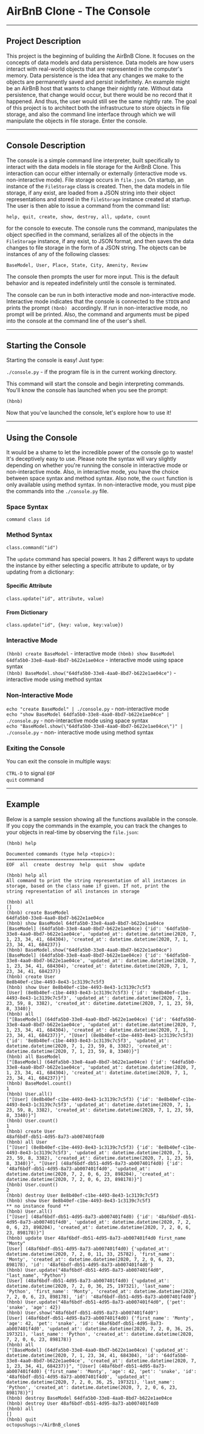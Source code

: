 # **AirBnB Clone - The Console**
---
## **Project Description**

This project is the beginning of building the AirBnB Clone. It focuses on the concepts of data models and data persistence. Data models are how users interact with real-world objects that are represented in the computer's memory. Data persistence is the idea that any changes we make to the objects are permanently saved and persist indefinitely. An example might be an AirBnB host that wants to change their nightly rate. Without data persistence, that change would occur, but there would be no record that it happened. And thus, the user would still see the same nightly rate. The goal of this project is to architect both the infrastructure to store objects in file storage, and also the command line interface through which we will manipulate the objects in file storage. Enter the console.

---
## **Console Description**

The console is a simple command line interpreter, built specifically to interact with the data models in file storage for the AirBnB Clone. This interaction can occur either internally or externally (interactive mode vs. non-interactive mode). File storage occurs in `file.json`. On startup, an instance of the `FileStorage` class is created. Then, the data models in file storage, if any exist, are loaded from a JSON string into their object representations and stored in the `FileStorage` instance created at startup. The user is then able to issue a command from the command list:

`help, quit, create, show, destroy, all, update, count`

for the console to execute. The console runs the command, manipulates the object specified in the command, serializes all of the objects in the `FileStorage` instance, if any exist, to JSON format, and then saves the data changes to file storage in the form of a JSON string. The objects can be instances of any of the following classes:

`BaseModel, User, Place, State, City, Amenity, Review`

The console then prompts the user for more input. This is the default behavior and is repeated indefinitely until the console is terminated.

The console can be run in both interactive mode and non-interactive mode. Interactive mode indicates that the console is connected to the `STDIN` and prints the prompt `(hbnb) ` accordingly. If run in non-interactive mode, no prompt will be printed. Also, the command and arguments must be piped into the console at the command line of the user's shell.

---
## **Starting the Console**

Starting the console is easy! Just type:

`./console.py` - if the program file is in the current working directory.

This command will start the console and begin interpreting commands. You'll know the console has launched when you see the prompt:

`(hbnb) `

Now that you've launched the console, let's explore how to use it!

---
## **Using the Console**

It would be a shame to let the incredible power of the console go to waste! It's deceptively easy to use. Please note the syntax will vary slightly depending on whether you're running the console in interactive mode or non-interactive mode. Also, in interactive mode, you have the choice between space syntax and method syntax. Also note, the `count` function is only available using method syntax. In non-interactive mode, you must pipe the commands into the `./console.py` file.

### Space Syntax

`command class id`

### Method Syntax

`class.command("id")`

The `update` command has special powers. It has 2 different ways to update the instance by either selecting a specific attribute to update, or by updating from a dictionary:

#### Specific Attribute

`class.update("id", attribute, value)`

#### From Dictionary

`class.update("id", {key: value, key:value})`

### Interactive Mode

`(hbnb) create BaseModel` - interactive mode
`(hbnb) show BaseModel 64dfa5b0-33e8-4aa0-8bd7-b622e1ae04ce` - interactive mode using space syntax\
`(hbnb) BaseModel.show("64dfa5b0-33e8-4aa0-8bd7-b622e1ae04ce")` - interactive mode using method syntax

### Non-Interactive Mode

`echo "create BaseModel" | ./console.py` - non-interactive mode\
`echo "show BaseModel 64dfa5b0-33e8-4aa0-8bd7-b622e1ae04ce" | ./console.py` - non-interactive mode using space syntax\
`echo "BaseModel.show(\"64dfa5b0-33e8-4aa0-8bd7-b622e1ae04ce\")" | ./console.py` - non- interactive mode using method syntax

### Exiting the Console

You can exit the console in multiple ways:

`CTRL-D` to signal `EOF`<br>
`quit` command

---
## **Example**

Below is a sample session showing all the functions available in the console. If you copy the commands in the example, you can track the changes to your objects in real-time by observing the `file.json`:

	(hbnb) help

	Documented commands (type help <topic>):
	========================================
	EOF  all  create  destroy  help  quit  show  update

	(hbnb) help all
	All command to print the string representation of all instances in
	storage, based on the class name if given. If not, print the
	string representation of all instances in storage

	(hbnb) all
	[]
	(hbnb) create BaseModel
	64dfa5b0-33e8-4aa0-8bd7-b622e1ae04ce
	(hbnb) show BaseModel 64dfa5b0-33e8-4aa0-8bd7-b622e1ae04ce
	[BaseModel] (64dfa5b0-33e8-4aa0-8bd7-b622e1ae04ce) {'id': '64dfa5b0-33e8-4aa0-8bd7-b622e1ae04ce', 'updated_at': datetime.datetime(2020, 7, 1, 23, 34, 41, 684304), 'created_at': datetime.datetime(2020, 7, 1, 23, 34, 41, 684237)}
	(hbnb) BaseModel.show("64dfa5b0-33e8-4aa0-8bd7-b622e1ae04ce")
	[BaseModel] (64dfa5b0-33e8-4aa0-8bd7-b622e1ae04ce) {'id': '64dfa5b0-33e8-4aa0-8bd7-b622e1ae04ce', 'updated_at': datetime.datetime(2020, 7, 1, 23, 34, 41, 684304), 'created_at': datetime.datetime(2020, 7, 1, 23, 34, 41, 684237)}
	(hbnb) create User
	8e8b40ef-c1be-4493-8e43-1c3139c7c5f3
	(hbnb) show User 8e8b40ef-c1be-4493-8e43-1c3139c7c5f3
	[User] (8e8b40ef-c1be-4493-8e43-1c3139c7c5f3) {'id': '8e8b40ef-c1be-4493-8e43-1c3139c7c5f3', 'updated_at': datetime.datetime(2020, 7, 1, 23, 59, 8, 3382), 'created_at': datetime.datetime(2020, 7, 1, 23, 59, 8, 3340)}
	(hbnb) all
	["[BaseModel] (64dfa5b0-33e8-4aa0-8bd7-b622e1ae04ce) {'id': '64dfa5b0-33e8-4aa0-8bd7-b622e1ae04ce', 'updated_at': datetime.datetime(2020, 7, 1, 23, 34, 41, 684304), 'created_at': datetime.datetime(2020, 7, 1, 23, 34, 41, 684237)}", "[User] (8e8b40ef-c1be-4493-8e43-1c3139c7c5f3) {'id': '8e8b40ef-c1be-4493-8e43-1c3139c7c5f3', 'updated_at': datetime.datetime(2020, 7, 1, 23, 59, 8, 3382), 'created_at': datetime.datetime(2020, 7, 1, 23, 59, 8, 3340)}"]
	(hbnb) all BaseModel
	["[BaseModel] (64dfa5b0-33e8-4aa0-8bd7-b622e1ae04ce) {'id': '64dfa5b0-33e8-4aa0-8bd7-b622e1ae04ce', 'updated_at': datetime.datetime(2020, 7, 1, 23, 34, 41, 684304), 'created_at': datetime.datetime(2020, 7, 1, 23, 34, 41, 684237)}"]
	(hbnb) BaseModel.count()
	1
	(hbnb) User.all()
	["[User] (8e8b40ef-c1be-4493-8e43-1c3139c7c5f3) {'id': '8e8b40ef-c1be-4493-8e43-1c3139c7c5f3', 'updated_at': datetime.datetime(2020, 7, 1, 23, 59, 8, 3382), 'created_at': datetime.datetime(2020, 7, 1, 23, 59, 8, 3340)}"]
	(hbnb) User.count()
	1
	(hbnb) create User
	48af6bdf-db51-4d95-8a73-ab007401f4d0
	(hbnb) all User
	["[User] (8e8b40ef-c1be-4493-8e43-1c3139c7c5f3) {'id': '8e8b40ef-c1be-4493-8e43-1c3139c7c5f3', 'updated_at': datetime.datetime(2020, 7, 1, 23, 59, 8, 3382), 'created_at': datetime.datetime(2020, 7, 1, 23, 59, 8, 3340)}", "[User] (48af6bdf-db51-4d95-8a73-ab007401f4d0) {'id': '48af6bdf-db51-4d95-8a73-ab007401f4d0', 'updated_at': datetime.datetime(2020, 7, 2, 0, 6, 23, 898204), 'created_at': datetime.datetime(2020, 7, 2, 0, 6, 23, 898178)}"]
	(hbnb) User.count()
	2
	(hbnb) destroy User 8e8b40ef-c1be-4493-8e43-1c3139c7c5f3
	(hbnb) show User 8e8b40ef-c1be-4493-8e43-1c3139c7c5f3
	** no instance found **
	(hbnb) User.all()
	["[User] (48af6bdf-db51-4d95-8a73-ab007401f4d0) {'id': '48af6bdf-db51-4d95-8a73-ab007401f4d0', 'updated_at': datetime.datetime(2020, 7, 2, 0, 6, 23, 898204), 'created_at': datetime.datetime(2020, 7, 2, 0, 6, 23, 898178)}"]
	(hbnb) update User 48af6bdf-db51-4d95-8a73-ab007401f4d0 first_name "Monty"
	[User] (48af6bdf-db51-4d95-8a73-ab007401f4d0) {'updated_at': datetime.datetime(2020, 7, 2, 0, 11, 33, 25782), 'first_name': 'Monty', 'created_at': datetime.datetime(2020, 7, 2, 0, 6, 23, 898178), 'id': '48af6bdf-db51-4d95-8a73-ab007401f4d0'}
	(hbnb) User.update("48af6bdf-db51-4d95-8a73-ab007401f4d0", "last_name", "Python")
	[User] (48af6bdf-db51-4d95-8a73-ab007401f4d0) {'updated_at': datetime.datetime(2020, 7, 2, 0, 36, 25, 197321), 'last_name': 'Python', 'first_name': 'Monty', 'created_at': datetime.datetime(2020, 7, 2, 0, 6, 23, 898178), 'id': '48af6bdf-db51-4d95-8a73-ab007401f4d0'}
	(hbnb) User.update("48af6bdf-db51-4d95-8a73-ab007401f4d0", {'pet': 'snake', 'age': 42})
	(hbnb) User.show("48af6bdf-db51-4d95-8a73-ab007401f4d0")
	[User] (48af6bdf-db51-4d95-8a73-ab007401f4d0) {'first_name': 'Monty', 'age': 42, 'pet': 'snake', 'id': '48af6bdf-db51-4d95-8a73-ab007401f4d0', 'updated_at': datetime.datetime(2020, 7, 2, 0, 36, 25, 197321), 'last_name': 'Python', 'created_at': datetime.datetime(2020, 7, 2, 0, 6, 23, 898178)}
	(hbnb) all
	["[BaseModel] (64dfa5b0-33e8-4aa0-8bd7-b622e1ae04ce) {'updated_at': datetime.datetime(2020, 7, 1, 23, 34, 41, 684304), 'id': '64dfa5b0-33e8-4aa0-8bd7-b622e1ae04ce', 'created_at': datetime.datetime(2020, 7, 1, 23, 34, 41, 684237)}", "[User] (48af6bdf-db51-4d95-8a73-ab007401f4d0) {'first_name': 'Monty', 'age': 42, 'pet': 'snake', 'id': '48af6bdf-db51-4d95-8a73-ab007401f4d0', 'updated_at': datetime.datetime(2020, 7, 2, 0, 36, 25, 197321), 'last_name': 'Python', 'created_at': datetime.datetime(2020, 7, 2, 0, 6, 23, 898178)}"]
	(hbnb) destroy BaseModel 64dfa5b0-33e8-4aa0-8bd7-b622e1ae04ce
	(hbnb) destroy User 48af6bdf-db51-4d95-8a73-ab007401f4d0
	(hbnb) all
	[]
	(hbnb) quit
	octopushugs:~/AirBnB_clone$
